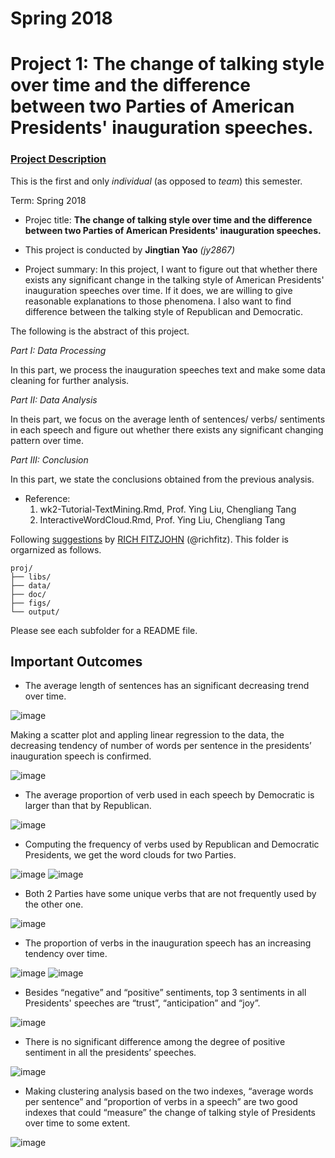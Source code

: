 # Spring 2018
# Project 1: The change of talking style over time and the difference between two Parties of American Presidents' inauguration speeches.

### [Project Description](doc/)
This is the first and only *individual* (as opposed to *team*) this semester.  

Term: Spring 2018

+ Projec title: **The change of talking style over time and the difference between two Parties of American Presidents' inauguration speeches.**
+ This project is conducted by **Jingtian Yao** *(jy2867)*

+ Project summary: In this project, I want to figure out that whether there exists any significant change in the talking style of American Presidents' inauguration speeches over time. If it does, we are willing to give reasonable explanations to those phenomena. I also want to find difference between the talking style of Republican and Democratic.

The following is the abstract of this project.

*Part I: Data Processing*

In this part, we process the inauguration speeches text and make some data cleaning for further analysis.

*Part II: Data Analysis*

In theis part, we focus on the average lenth of sentences/ verbs/ sentiments in each speech and figure out whether there exists any significant changing pattern over time.

*Part III: Conclusion*

In this part, we state the conclusions obtained from the previous analysis.


+ Reference:
  1. wk2-Tutorial-TextMining.Rmd, Prof. Ying Liu, Chengliang Tang
  2. InteractiveWordCloud.Rmd, Prof. Ying Liu, Chengliang Tang

Following [suggestions](http://nicercode.github.io/blog/2013-04-05-projects/) by [RICH FITZJOHN](http://nicercode.github.io/about/#Team) (@richfitz). This folder is orgarnized as follows.

```
proj/
├── libs/
├── data/
├── doc/
├── figs/
└── output/
```

Please see each subfolder for a README file.

## Important Outcomes

+ The average length of sentences has an significant decreasing trend over time.

![image](figs/avg.words_VS_Year1.png)

Making a scatter plot and appling linear regression to the data, the decreasing tendency of number of words per sentence in the presidents’ inauguration speech is confirmed.

![image](figs/avg.words_VS_Year2.png)

+ The average proportion of verb used in each speech by Democratic is larger than that by Republican.

![image](figs/Proportion.verb.png)

+ Computing the frequency of verbs used by Republican and Democratic Presidents, we get the word clouds for two Parties.

![image](figs/verbcloudRep.png)
![image](figs/verbcloudDem.png)

+ Both 2 Parties have some unique verbs that are not frequently used by the other one.

![image](figs/unique.words.png)

+  The proportion of verbs in the inauguration speech has an increasing tendency over time.

![image](figs/prop.verb.time.png)
![image](figs/prop.verb.time2.png)

+ Besides “negative” and “positive” sentiments, top 3 sentiments in all Presidents' speeches are “trust”, “anticipation” and “joy”.

![image](figs/sentimens.all.png)

+ There is no significant difference among the degree of positive sentiment in all the presidents’ speeches.

![image](figs/DP.png)

+ Making clustering analysis based on the two indexes, “average words per sentence” and “proportion of verbs in a speech” are two good indexes that could “measure” the change of talking style of Presidents over time to some extent.

![image](figs/cluster.png)
